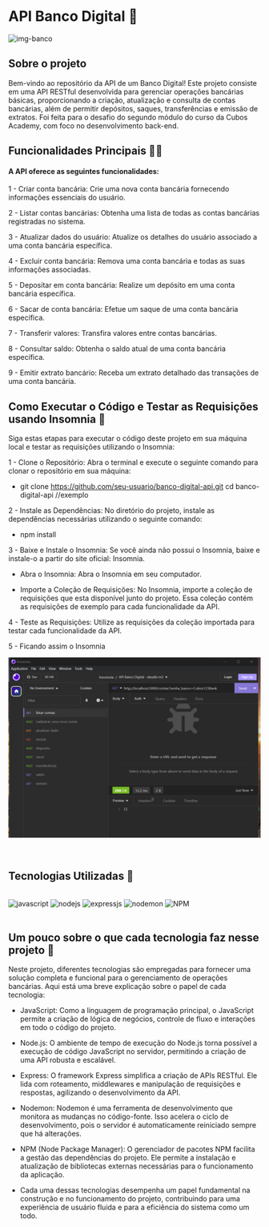 # API Banco Digital 💸

![img-banco](./src/dados/img-banco.jpeg)
<br/>

## Sobre o projeto

Bem-vindo ao repositório da API de um Banco Digital! Este projeto consiste em uma API RESTful desenvolvida para gerenciar operações bancárias básicas, proporcionando a criação, atualização e consulta de contas bancárias, além de permitir depósitos, saques, transferências e emissão de extratos.
Foi feita para o desafio do segundo módulo do curso da Cubos Academy, com foco no desenvolvimento back-end.
<br/>



## Funcionalidades Principais ✍🏻
#### A API oferece as seguintes funcionalidades:


1 - Criar conta bancária: Crie uma nova conta bancária fornecendo informações essenciais do usuário.

2 - Listar contas bancárias: Obtenha uma lista de todas as contas bancárias registradas no sistema.

3 - Atualizar dados do usuário: Atualize os detalhes do usuário associado a uma conta bancária específica.

4 - Excluir conta bancária: Remova uma conta bancária e todas as suas informações associadas.

5 - Depositar em conta bancária: Realize um depósito em uma conta bancária específica.

6 - Sacar de conta bancária: Efetue um saque de uma conta bancária específica.

7 - Transferir valores: Transfira valores entre contas bancárias.

8 - Consultar saldo: Obtenha o saldo atual de uma conta bancária específica.

9 - Emitir extrato bancário: Receba um extrato detalhado das transações de uma conta bancária.
<br/>


## Como Executar o Código e Testar as Requisições usando Insomnia 🔄
Siga estas etapas para executar o código deste projeto em sua máquina local e testar as requisições utilizando o Insomnia:

1 - Clone o Repositório: Abra o terminal e execute o seguinte comando para clonar o repositório em sua máquina:

-  git clone https://github.com/seu-usuario/banco-digital-api.git
cd banco-digital-api  //exemplo

2 - Instale as Dependências: No diretório do projeto, instale as dependências necessárias utilizando o seguinte comando:

-  npm install  

3 - Baixe e Instale o Insomnia: Se você ainda não possui o Insomnia, baixe e instale-o a partir do site oficial: Insomnia.

- Abra o Insomnia: Abra o Insomnia em seu computador.

- Importe a Coleção de Requisições: No Insomnia, importe a coleção de requisições que esta disponível junto do projeto. Essa coleção contém as requisições de exemplo para cada funcionalidade da API.

4 - Teste as Requisições: Utilize as requisições da coleção importada para testar cada funcionalidade da API. 

5 - Ficando assim o Insomnia

![](./src/dados/insomnia-print.png)

<br/>

## Tecnologias Utilizadas 🤔

<div style= "display:inline-block"><br/>
  <img alt="javascript" src="https://img.shields.io/badge/JavaScript-F7DF1E?style=for-the-badge&logo=javascript&logoColor=black"/>
   <img  alt="nodejs" src="https://img.shields.io/badge/Node.js-43853D?style=for-the-badge&logo=node.js&logoColor=white"/>
   <img  alt="expressjs" src="https://img.shields.io/badge/Express.js-404D59?style=for-the-badge"/>
   <img  alt="nodemon" src="https://img.shields.io/badge/Nodemon-404D59?style=for-the-badge"/>
   <img  alt="NPM" src="https://img.shields.io/badge/NPM-404D59?style=for-the-badge"/>
</div>

<br/>
<br/>


## Um pouco sobre o que cada tecnologia faz nesse projeto 👀
Neste projeto, diferentes tecnologias são empregadas para fornecer uma solução completa e funcional para o gerenciamento de operações bancárias. Aqui está uma breve explicação sobre o papel de cada tecnologia:

- JavaScript: Como a linguagem de programação principal, o JavaScript permite a criação de lógica de negócios, controle de fluxo e interações em todo o código do projeto.

- Node.js: O ambiente de tempo de execução do Node.js torna possível a execução de código JavaScript no servidor, permitindo a criação de uma API robusta e escalável.

- Express: O framework Express simplifica a criação de APIs RESTful. Ele lida com roteamento, middlewares e manipulação de requisições e respostas, agilizando o desenvolvimento da API.

- Nodemon: Nodemon é uma ferramenta de desenvolvimento que monitora as mudanças no código-fonte. Isso acelera o ciclo de desenvolvimento, pois o servidor é automaticamente reiniciado sempre que há alterações.

- NPM (Node Package Manager): O gerenciador de pacotes NPM facilita a gestão das dependências do projeto. Ele permite a instalação e atualização de bibliotecas externas necessárias para o funcionamento da aplicação.

- Cada uma dessas tecnologias desempenha um papel fundamental na construção e no funcionamento do projeto, contribuindo para uma experiência de usuário fluida e para a eficiência do sistema como um todo.

